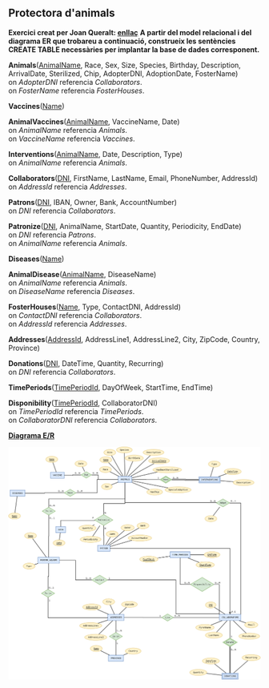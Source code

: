 ## Protectora d'animals

**Exercici creat per Joan Queralt: [enllaç](https://gitlab.com/joanq/DAM-M2-BasesDeDades/-/blob/master/UF2/2-DDL/activitats/creacio_taules.adoc?ref_type=heads)**
**A partir del model relacional i del diagrama ER que trobareu a continuació, construeix les sentències CREATE TABLE necessàries per implantar la base de dades corresponent.**

**Animals**(<ins>AnimalName</ins>, Race, Sex, Size, Species, Birthday, Description, ArrivalDate, Sterilized, Chip, AdopterDNI, AdoptionDate, FosterName)  
  on *AdopterDNI* referencia *Collaborators*.  
  on *FosterName* referencia *FosterHouses*.

**Vaccines**(<ins>Name</ins>)

**AnimalVaccines**(<ins>AnimalName</ins>, VaccineName, Date)  
  on *AnimalName* referencia *Animals*.  
  on *VaccineName* referencia *Vaccines*.

**Interventions**(<ins>AnimalName</ins>, Date, Description, Type)  
  on *AnimalName* referencia *Animals*.

**Collaborators**(<ins>DNI</ins>, FirstName, LastName, Email, PhoneNumber, AddressId)  
  on *AddressId* referencia *Addresses*.

**Patrons**(<ins>DNI</ins>, IBAN, Owner, Bank, AccountNumber)  
  on *DNI* referencia *Collaborators*.

**Patronize**(<ins>DNI</ins>, AnimalName, StartDate, Quantity, Periodicity, EndDate)  
  on *DNI* referencia *Patrons*.  
  on *AnimalName* referencia *Animals*.

**Diseases**(<ins>Name</ins>)

**AnimalDisease**(<ins>AnimalName</ins>, DiseaseName)  
  on *AnimalName* referencia *Animals*.  
  on *DiseaseName* referencia *Diseases*.

**FosterHouses**(<ins>Name</ins>, Type, ContactDNI, AddressId)  
  on *ContactDNI* referencia *Collaborators*.  
  on *AddressId* referencia *Addresses*.

**Addresses**(<ins>AddressId</ins>, AddressLine1, AddressLine2, City, ZipCode, Country, Province)

**Donations**(<ins>DNI</ins>, DateTime, Quantity, Recurring)  
  on *DNI* referencia *Collaborators*.

**TimePeriods**(<ins>TimePeriodId</ins>, DayOfWeek, StartTime, EndTime)

**Disponibility**(<ins>TimePeriodId</ins>, CollaboratorDNI)  
  on *TimePeriodId* referencia *TimePeriods*.  
  on *CollaboratorDNI* referencia *Collaborators*.

<ins>**Diagrama E/R**</ins>

  <div style="text-align: center;">
    <img src="https://github.com/victordomgs/Bases-de-Dades/blob/main/SQL-DDL/EER/ERR-protectora.png" alt="EER-protectora" width="885" height="auto"/>
  </div>
